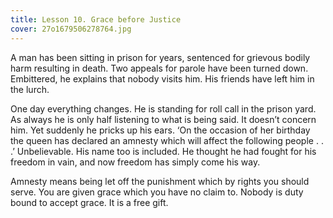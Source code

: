 ```yaml
---
title: Lesson 10. Grace before Justice
cover: 27o1679506278764.jpg
---
```


A man has been sitting in prison for years, sentenced for grievous bodily harm resulting in death. Two appeals for parole have been turned down. Embittered, he explains that nobody visits him. His friends have left him in the lurch.

One day everything changes. He is standing for roll call in the prison yard. As always he is only half listening to what is being said. It doesn’t concern him. Yet suddenly he pricks up his ears. ‘On the occasion of her birthday the queen has declared an amnesty which will affect the following people . . .’ Unbelievable. His name too is included. He thought he had fought for his freedom in vain, and now freedom has simply come his way.

Amnesty means being let off the punishment which by rights you should serve. You are given grace which you have no claim to. Nobody is duty bound to accept grace. It is a free gift.
